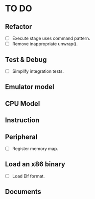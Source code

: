 # TO DO

## Refactor

- [ ] Execute stage uses command pattern.
- [ ] Remove inappropriate unwrap().

## Test & Debug

- [ ] Simplify integration tests.

## Emulator model

## CPU Model

## Instruction

## Peripheral

- [ ] Register memory map.

## Load an x86 binary

- [ ] Load Elf format.

## Documents
